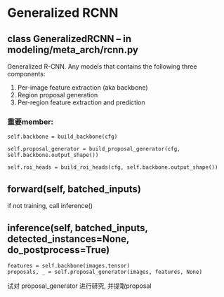 # Generalized RCNN

## class GeneralizedRCNN – in modeling/meta_arch/rcnn.py 
Generalized R-CNN. Any models that contains the following three components: 
1. Per-image feature extraction (aka backbone)
2. Region proposal generation 
3. Per-region feature extraction and prediction  

### 重要member: 
```
self.backbone = build_backbone(cfg)  

self.proposal_generator = build_proposal_generator(cfg, self.backbone.output_shape())  

self.roi_heads = build_roi_heads(cfg, self.backbone.output_shape()) 
```

## forward(self, batched_inputs) 
if not training, call inference()

## inference(self, batched_inputs, detected_instances=None, do_postprocess=True) 
```images = self.preprocess_image(batched_inputs)  
features = self.backbone(images.tensor)  
proposals, _ = self.proposal_generator(images, features, None) 
```
试对 proposal_generator 进行研究, 并提取proposal  
